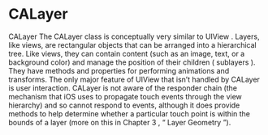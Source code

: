 # CALayer
CALayer The CALayer class is conceptually very similar to UIView . Layers, like views, are rectangular objects that can be arranged into a hierarchical tree. Like views, they can contain content (such as an image, text, or a background color) and manage the position of their children ( sublayers ). They have methods and properties for performing animations and transforms. The only major feature of UIView that isn’t handled by CALayer is user interaction. CALayer is not aware of the responder chain (the mechanism that iOS uses to propagate touch events through the view hierarchy) and so cannot respond to events, although it does provide methods to help determine whether a particular touch point is within the bounds of a layer (more on this in Chapter 3 , “ Layer Geometry ”).
